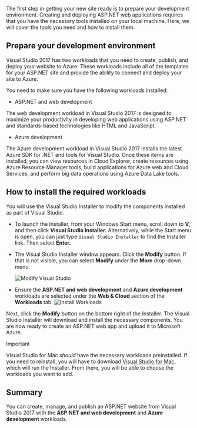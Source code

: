 The first step in getting your new site ready is to prepare your development environment. Creating and deploying ASP.NET web applications requires that you have the necessary tools installed on your local machine. Here, we will cover the tools you need and how to install them.

## Prepare your development environment

Visual Studio 2017 has two workloads that you need to create, publish, and deploy your website to Azure. These workloads include all of the templates for your ASP.NET site and provide the ability to connect and deploy your site to Azure.

You need to make sure you have the following workloads installed:

- ASP.NET and web development

The web development workload in Visual Studio 2017 is designed to maximize your productivity in developing web applications using ASP.NET and standards-based technologies like HTML and JavaScript.

- Azure development

The Azure development workload in Visual Studio 2017 installs the latest Azure SDK for .NET and tools for Visual Studio. Once these items are installed, you can view resources in Cloud Explorer, create resources using Azure Resource Manager tools, build applications for Azure web and Cloud Services, and perform big data operations using Azure Data Lake tools.

## How to install the required workloads

You will use the Visual Studio Installer to modify the components installed as part of Visual Studio.

- To launch the Installer, from your Windows Start menu, scroll down to **V**, and then click **Visual Studio Installer**. Alternatively, while the Start menu is open, you can just type ```Visual Studio Installer``` to find the Installer link. Then select **Enter.**

- The Visual Studio Installer window appears. Click the **Modify** button. If that is not visible, you can select **Modify** under the **More** drop-down menu.

    ![Modify Visual Studio](../media-draft/3-visual-studio-installer-modify.PNG)

- Ensure the **ASP.NET and web development** and **Azure development** workloads are selected under the **Web & Cloud** section of the **Workloads** tab.
    ![Install Workloads](../media-draft/2-select-workloads.png)

Next, click the **Modify** button on the bottom right of the Installer. The Visual Studio Installer will download and install the necessary components. You are now ready to create an ASP.NET web app and upload it to Microsoft Azure.

> [!IMPORTANT]
> Visual Studio for Mac _should_ have the necessary workloads preinstalled. If you need to reinstall, you will have to download [Visual Studio for Mac](https://visualstudio.microsoft.com/thank-you-downloading-visual-studio-mac/?sku=communitymac&rel=15_), which will run the Installer. From there, you will be able to choose the workloads you want to add.

## Summary

You can create, manage, and publish an ASP.NET website from Visual Studio 2017 with the **ASP.NET and web development** and **Azure development** workloads.
